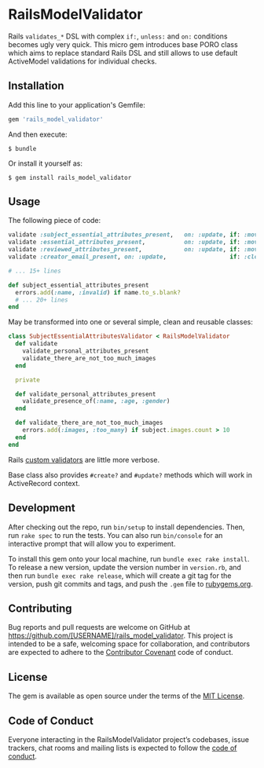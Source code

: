 # RailsModelValidator

Rails `validates_*` DSL with complex `if:`, `unless:` and `on:` conditions becomes ugly very quick. This micro gem introduces base PORO class which aims to replace standard Rails DSL and still allows to use default ActiveModel validations for individual checks.

## Installation

Add this line to your application's Gemfile:

```ruby
gem 'rails_model_validator'
```

And then execute:

    $ bundle

Or install it yourself as:

    $ gem install rails_model_validator

## Usage

The following piece of code:

```ruby
validate :subject_essential_attributes_present,   on: :update, if: :move_to_open_status?
validate :essential_attributes_present,           on: :update, if: :move_to_open_status?
validate :reviewed_attributes_present,            on: :update, if: :move_to_review_required_status?
validate :creator_email_present, on: :update,                  if: :closing?

# ... 15+ lines

def subject_essential_attributes_present
  errors.add(:name, :invalid) if name.to_s.blank?
  # ... 20+ lines
end
```

May be transformed into one or several simple, clean and reusable classes:

```ruby
class SubjectEssentialAttributesValidator < RailsModelValidator
  def validate
    validate_personal_attributes_present
    validate_there_are_not_too_much_images
  end

  private

  def validate_personal_attributes_present
    validate_presence_of(:name, :age, :gender)
  end

  def validate_there_are_not_too_much_images
    errors.add(:images, :too_many) if subject.images.count > 10
  end
end
```

Rails [custom validators](https://guides.rubyonrails.org/active_record_validations.html#custom-validators) are little more verbose.

Base class also provides `#create?` and `#update?` methods which will work in ActiveRecord context.

## Development

After checking out the repo, run `bin/setup` to install dependencies. Then, run `rake spec` to run the tests. You can also run `bin/console` for an interactive prompt that will allow you to experiment.

To install this gem onto your local machine, run `bundle exec rake install`. To release a new version, update the version number in `version.rb`, and then run `bundle exec rake release`, which will create a git tag for the version, push git commits and tags, and push the `.gem` file to [rubygems.org](https://rubygems.org).

## Contributing

Bug reports and pull requests are welcome on GitHub at https://github.com/[USERNAME]/rails_model_validator. This project is intended to be a safe, welcoming space for collaboration, and contributors are expected to adhere to the [Contributor Covenant](http://contributor-covenant.org) code of conduct.

## License

The gem is available as open source under the terms of the [MIT License](https://opensource.org/licenses/MIT).

## Code of Conduct

Everyone interacting in the RailsModelValidator project’s codebases, issue trackers, chat rooms and mailing lists is expected to follow the [code of conduct](https://github.com/[USERNAME]/rails_model_validator/blob/master/CODE_OF_CONDUCT.md).
